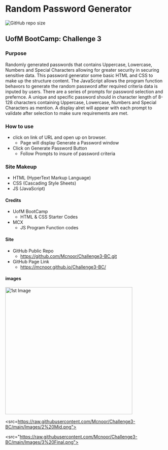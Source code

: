 # Random Password Generator

![GitHub repo size](https://img.shields.io/github/repo-size/Mcnoor/Challenge3-BC)

## UofM BootCamp: Challenge 3

### Purpose

Randomly generated passwords that contains Uppercase, Lowercase, Numbers and Special Characters allowing for greater security in securing sensitive data. This password generator some basic HTML and CSS to make up the structure content. The JavaScript allows the program function behavors to generate the random password after required criteria data is inputed by users. There are a series of prompts for password selection and prefernce. A unique and specific password should in character length of 8-128 characters containing Uppercase, Lowercase, Numbers and Special Characters as mention. A display alret will appear with each prompt to validate after selection to make sure requirements are met.

### How to use

- click on link of URL and open up on browser.
  - Page will display Generate a Password window
- Click on Generate Password Button
  - Follow Prompts to insure of password criteria

### Site Makeup

- HTML (HyperText Markup Language)
- CSS (Cascading Style Sheets)
- JS (JavaScript)

#### Credits

- UofM BootCamp
  - HTML & CSS Starter Codes
- MCX
  - JS Program Function codes

#### Site

- GitHub Public Repo
  - https://github.com/Mcnoor/Challenge3-BC.git
- GitHub Page Link
  - https://mcnoor.github.io/Challenge3-BC/

#### images

<img width="400" alt=" 1st Image" src="https://raw.githubusercontent.com/Mcnoor/Challenge3-BC/main/Images/1%20Start.png">

<src=https://raw.githubusercontent.com/Mcnoor/Challenge3-BC/main/Images/2%20Mid.png">

<src="https://raw.githubusercontent.com/Mcnoor/Challenge3-BC/main/Images/3%20Final.png">
